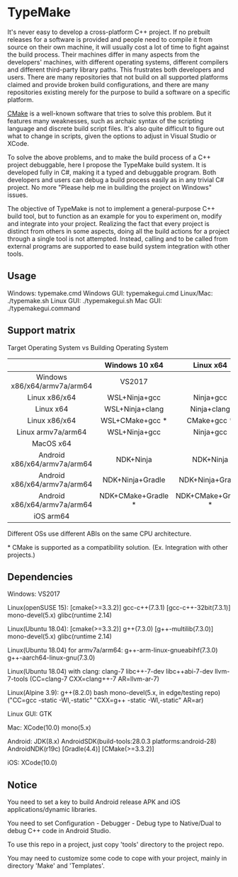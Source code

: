 # TypeMake

It's never easy to develop a cross-platform C++ project. If no prebuilt releases for a software is provided and people need to compile it from source on their own machine, it will usually cost a lot of time to fight against the build process. Their machines differ in many aspects from the developers' machines, with different operating systems, different compilers and different third-party library paths. This frustrates both developers and users. There are many repositories that not build on all supported platforms claimed and provide broken build configurations, and there are many repositories existing merely for the purpose to build a software on a specific platform.

[CMake](https://cmake.org/) is a well-known software that tries to solve this problem. But it features many weaknesses, such as archaic syntax of the scripting language and discrete build script files. It's also quite difficult to figure out what to change in scripts, given the options to adjust in Visual Studio or XCode.

To solve the above problems, and to make the build process of a C++ project debuggable, here I propose the TypeMake build system. It is developed fully in C#, making it a typed and debuggable program. Both developers and users can debug a build process easily as in any trivial C# project. No more "Please help me in building the project on Windows" issues.

The objective of TypeMake is not to implement a general-purpose C++ build tool, but to function as an example for you to experiment on, modify and integrate into your project. Realizing the fact that every project is distinct from others in some aspects, doing all the build actions for a project through a single tool is not attempted. Instead, calling and to be called from external programs are supported to ease build system integration with other tools.

## Usage

Windows: typemake.cmd
Windows GUI: typemakegui.cmd
Linux/Mac: ./typemake.sh
Linux GUI: ./typemakegui.sh
Mac GUI: ./typemakegui.command

## Support matrix

Target Operating System vs Building Operating System

|                                |   Windows 10 x64   |      Linux x64     |      MacOS x64     |
| :----------------------------: | :----------------: | :----------------: | :----------------: |
|  Windows x86/x64/armv7a/arm64  |       VS2017       |                    |                    |
|          Linux x86/x64         |    WSL+Ninja+gcc   |      Ninja+gcc     |                    |
|            Linux x64           |   WSL+Ninja+clang  |     Ninja+clang    |                    |
|          Linux x86/x64         |   WSL+CMake+gcc *  |     CMake+gcc *    |                    |
|       Linux armv7a/arm64       |    WSL+Ninja+gcc   |      Ninja+gcc     |                    |
|            MacOS x64           |                    |                    |        XCode       |
|  Android x86/x64/armv7a/arm64  |     NDK+Ninja      |     NDK+Ninja      |     NDK+Ninja      |
|  Android x86/x64/armv7a/arm64  |  NDK+Ninja+Gradle  |  NDK+Ninja+Gradle  |  NDK+Ninja+Gradle  |
|  Android x86/x64/armv7a/arm64  | NDK+CMake+Gradle * | NDK+CMake+Gradle * | NDK+CMake+Gradle * |
|            iOS arm64           |                    |                    |        XCode       |

Different OSs use different ABIs on the same CPU architecture.

\* CMake is supported as a compatibility solution. (Ex. Integration with other projects.)

## Dependencies

Windows: VS2017

Linux(openSUSE 15): \[cmake(>=3.3.2)\] gcc-c++(7.3.1) \[gcc-c++-32bit(7.3.1)\] mono-devel(5.x) glibc(runtime 2.14)

Linux(Ubuntu 18.04): \[cmake(>=3.3.2)\] g++(7.3.0) \[g++-multilib(7.3.0)\] mono-devel(5.x) glibc(runtime 2.14)

Linux(Ubuntu 18.04) for armv7a/arm64: g++-arm-linux-gnueabihf(7.3.0) g++-aarch64-linux-gnu(7.3.0)

Linux(Ubuntu 18.04) with clang: clang-7 libc++-7-dev libc++abi-7-dev llvm-7-tools (CC=clang-7 CXX=clang++-7 AR=llvm-ar-7)

Linux(Alpine 3.9): g++(8.2.0) bash mono-devel(5.x, in edge/testing repo) ("CC=gcc -static -Wl,-static" "CXX=g++ -static -Wl,-static" AR=ar)

Linux GUI: GTK

Mac: XCode(10.0) mono(5.x)

Android: JDK(8.x) AndroidSDK(build-tools:28.0.3 platforms:android-28) AndroidNDK(r19c) \[Gradle(4.4)\] \[CMake(>=3.3.2)\]

iOS: XCode(10.0)

## Notice

You need to set a key to build Android release APK and iOS applications/dynamic libraries.

You need to set Configuration - Debugger - Debug type to Native/Dual to debug C++ code in Android Studio.

To use this repo in a project, just copy 'tools' directory to the project repo.

You may need to customize some code to cope with your project, mainly in directory 'Make' and 'Templates'.
